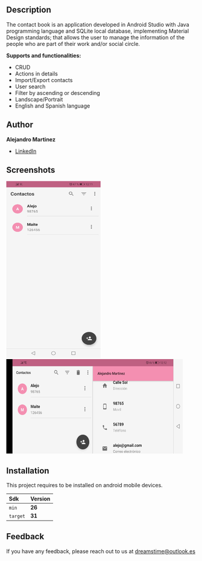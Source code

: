## Description

The contact book is an application developed in Android Studio with Java programming language and SQLite local database, implementing Material Design standards; that allows the user to manage the information of the people who are part of their work and/or social circle.

**Supports and functionalities:**

* CRUD
* Actions in details
* Import/Export contacts
* User search
* Filter by ascending or descending
* Landscape/Portrait
* English and Spanish language

## Author

**Alejandro Martinez**

* [LinkedIn](https://www.linkedin.com/in/diego-alejandro-martinez-espinosa-571086134)

## Screenshots 
<img src="images/Portrait.jpg" width="250" height="468" />
<img src="images/Landscape.jpg" width="468" height="250" />

## Installation

This project requires to be installed on android mobile devices. 

| Sdk      | Version      |
| :------- | :----------- |
| `min`    | **26**       |
| `target` | **31**       |

## Feedback

If you have any feedback, please reach out to us at dreamstime@outlook.es
